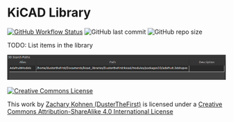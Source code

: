# KiCAD Library

[![GitHub Workflow Status](https://img.shields.io/github/workflow/status/dusterthefirst/kicad-library/Verify%20KiCAD%20Files?label=klc%20check)][kicad_klc]
![GitHub last commit](https://img.shields.io/github/last-commit/dusterthefirst/kicad-library)
![GitHub repo size](https://img.shields.io/github/repo-size/dusterthefirst/kicad-library)

TODO: List items in the library

[![3D Search Paths][3d_search_paths.png]][3d_search_paths.png]

<!-- Media -->
[3d_search_paths.png]: .github/media/3d_search_paths.png

<!-- Links -->
[kicad_klc]: https://klc.kicad.org/

<!-- Licensing -->

[![Creative Commons License][cc-by-sa-img]][cc-by-sa]

This work by [Zachary Kohnen (DusterTheFirst)][cc-attr]
is licensed under a [Creative Commons Attribution-ShareAlike 4.0 International License][cc-by-sa]

[cc-by-sa]: http://creativecommons.org/licenses/by-sa/4.0/ "Creative Commons Attribution-ShareAlike 4.0 International License"
[cc-by-sa-img]: https://i.creativecommons.org/l/by-sa/4.0/88x31.png
[cc-attr]: https://github.com/DusterTheFirst "CC BY-SA Attribution URL"
